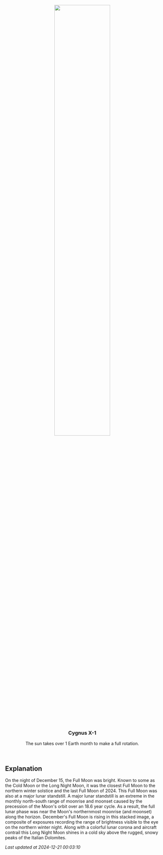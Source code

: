 <p align='center'>
    <img src='https://apod.nasa.gov/apod/image/2412/CoronaLunareRevdgpicc1024.jpg' width='60%' />
    <h3 align="center">Cygnus X-1</h3>
    <p align="center">The sun takes over 1 Earth month to make a full rotation.</p>
</p>
<br/>

Explanation
--
On the night of December 15, the Full Moon was bright. Known to some as the Cold Moon or the Long Night Moon, it was the closest Full Moon to the northern winter solstice and the last Full Moon of 2024. This Full Moon was also at a major lunar standstill. A major lunar standstill is an extreme in the monthly north-south range of moonrise and moonset caused by the precession of the Moon's orbit over an 18.6 year cycle. As a result, the full lunar phase was near the Moon's northernmost moonrise (and moonset) along the horizon.  December's Full Moon is rising in this stacked image, a composite of exposures recording the range of brightness visible to the eye on the northern winter night. Along with a colorful lunar corona and aircraft contrail this Long Night Moon shines in a cold sky above the rugged, snowy peaks of the Italian Dolomites.


*Last updated at 2024-12-21 00:03:10*
